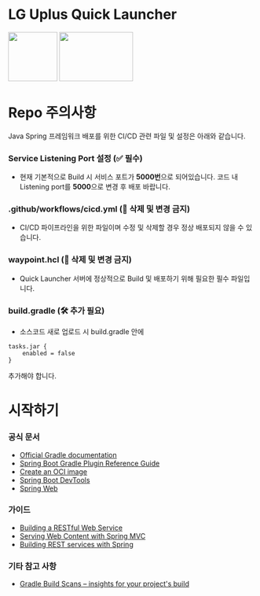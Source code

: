 # LG Uplus Quick Launcher
<img src = "https://user-images.githubusercontent.com/101620963/176378568-02d151c0-5b6e-43ea-9322-ff25d6ce955d.svg" width="100" height="100">  <img src = "https://user-images.githubusercontent.com/101620963/176588353-aa686a9d-bebd-4720-898c-b9bcd1a34c99.png" width="150" height="100">


# Repo 주의사항
Java Spring 프레임워크 배포를 위한 CI/CD 관련 파일 및 설정은 아래와 같습니다.

### Service Listening Port 설정 (✅ 필수)
- 현재 기본적으로 Build 시 서비스 포트가 **5000번**으로 되어있습니다. 코드 내 Listening port를 **5000**으로 변경 후 배포 바랍니다.

### .github/workflows/cicd.yml (🚫 삭제 및 변경 금지)
- CI/CD 파이프라인을 위한 파일이며 수정 및 삭제할 경우 정상 배포되지 않을 수 있습니다.

### waypoint.hcl (🚫 삭제 및 변경 금지)
- Quick Launcher 서버에 정상적으로 Build 및 배포하기 위해 필요한 필수 파일입니다.

### build.gradle (🛠 추가 필요)
- 소스코드 새로 업로드 시 build.gradle 안에
```
tasks.jar {
	enabled = false
}
```

추가해야 합니다.

# 시작하기

### 공식 문서


* [Official Gradle documentation](https://docs.gradle.org)
* [Spring Boot Gradle Plugin Reference Guide](https://docs.spring.io/spring-boot/docs/2.7.1/gradle-plugin/reference/html/)
* [Create an OCI image](https://docs.spring.io/spring-boot/docs/2.7.1/gradle-plugin/reference/html/#build-image)
* [Spring Boot DevTools](https://docs.spring.io/spring-boot/docs/2.7.1/reference/htmlsingle/#using.devtools)
* [Spring Web](https://docs.spring.io/spring-boot/docs/2.7.1/reference/htmlsingle/#web)

### 가이드


* [Building a RESTful Web Service](https://spring.io/guides/gs/rest-service/)
* [Serving Web Content with Spring MVC](https://spring.io/guides/gs/serving-web-content/)
* [Building REST services with Spring](https://spring.io/guides/tutorials/rest/)

### 기타 참고 사항


* [Gradle Build Scans – insights for your project's build](https://scans.gradle.com#gradle)


